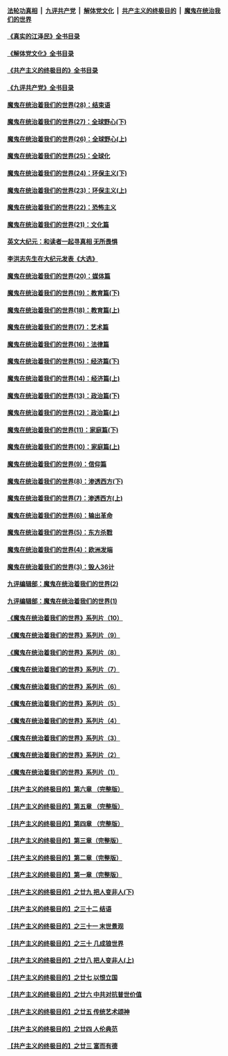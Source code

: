 ####  [法轮功真相](../../../../basic/blob/master/README.md?t=06102202) &nbsp;|&nbsp; [九评共产党](../../../../9ping.md/blob/master/README.md?t=06102202) &nbsp;|&nbsp; [解体党文化](../../../../jtdwh.md/blob/master/README.md?t=06102202)  &nbsp;|&nbsp; [共产主义的终极目的](../../../../gczydzjmd.md/blob/master/README.md?t=06102202) &nbsp;|&nbsp; [魔鬼在统治我们的世界](../../../../mgztzwmdsj.md/blob/master/README.md?t=06102202) 

#### [《真实的江泽民》全书目录](../pages/nsc422/n13721399.md?t=06102202) 

#### [《解体党文化》全书目录](../pages/nsc422/n13721157.md?t=06102202) 

#### [《共产主义的终极目的》全书目录](../pages/nsc422/n13721048.md?t=06102202) 

#### [《九评共产党》全书目录](../pages/nsc422/n13708085.md?t=06102202) 

#### [魔鬼在统治着我们的世界(28)：结束语](../pages/nsc422/n10936246.md?t=06102202) 

#### [魔鬼在统治着我们的世界(27)：全球野心(下)](../pages/nsc422/n10928319.md?t=06102202) 

#### [魔鬼在统治着我们的世界(26)：全球野心(上)](../pages/nsc422/n10900318.md?t=06102202) 

#### [魔鬼在统治着我们的世界(25)：全球化](../pages/nsc422/n10788205.md?t=06102202) 

#### [魔鬼在统治着我们的世界(24)：环保主义(下)](../pages/nsc422/n10695307.md?t=06102202) 

#### [魔鬼在统治着我们的世界(23)：环保主义(上)](../pages/nsc422/n10688613.md?t=06102202) 

#### [魔鬼在统治着我们的世界(22)：恐怖主义](../pages/nsc422/n10614727.md?t=06102202) 

#### [魔鬼在统治着我们的世界(21)：文化篇](../pages/nsc422/n10597706.md?t=06102202) 

#### [英文大纪元：和读者一起寻真相 无所畏惧](../pages/nsc422/n12542027.md?t=06102202) 

#### [李洪志先生在大纪元发表《大选》](../pages/nsc422/n12534746.md?t=06102202) 

#### [魔鬼在统治着我们的世界(20)：媒体篇](../pages/nsc422/n10586579.md?t=06102202) 

#### [魔鬼在统治着我们的世界(19)：教育篇(下)](../pages/nsc422/n10564808.md?t=06102202) 

#### [魔鬼在统治着我们的世界(18)：教育篇(上)](../pages/nsc422/n10526970.md?t=06102202) 

#### [魔鬼在统治着我们的世界(17)：艺术篇](../pages/nsc422/n10499093.md?t=06102202) 

#### [魔鬼在统治着我们的世界(16)：法律篇](../pages/nsc422/n10485969.md?t=06102202) 

#### [魔鬼在统治着我们的世界(15)：经济篇(下)](../pages/nsc422/n10469975.md?t=06102202) 

#### [魔鬼在统治着我们的世界(14)：经济篇(上)](../pages/nsc422/n10457370.md?t=06102202) 

#### [魔鬼在统治着我们的世界(13)：政治篇(下)](../pages/nsc422/n10448270.md?t=06102202) 

#### [魔鬼在统治着我们的世界(12)：政治篇(上)](../pages/nsc422/n10444576.md?t=06102202) 

#### [魔鬼在统治着我们的世界(11)：家庭篇(下)](../pages/nsc422/n10440961.md?t=06102202) 

#### [魔鬼在统治着我们的世界(10)：家庭篇(上)](../pages/nsc422/n10435448.md?t=06102202) 

#### [魔鬼在统治着我们的世界(9)：信仰篇](../pages/nsc422/n10432159.md?t=06102202) 

#### [魔鬼在统治着我们的世界(8)：渗透西方(下)](../pages/nsc422/n10429603.md?t=06102202) 

#### [魔鬼在统治着我们的世界(7)：渗透西方(上)](../pages/nsc422/n10426013.md?t=06102202) 

#### [魔鬼在统治着我们的世界(6)：输出革命](../pages/nsc422/n10421536.md?t=06102202) 

#### [魔鬼在统治着我们的世界(5)：东方杀戮](../pages/nsc422/n10417707.md?t=06102202) 

#### [魔鬼在统治着我们的世界(4)：欧洲发端](../pages/nsc422/n10414890.md?t=06102202) 

#### [魔鬼在统治着我们的世界(3)：毁人36计](../pages/nsc422/n10411583.md?t=06102202) 

#### [九评编辑部：魔鬼在统治着我们的世界(2)](../pages/nsc422/n10410036.md?t=06102202) 

#### [九评编辑部：魔鬼在统治着我们的世界(1)](../pages/nsc422/n10406825.md?t=06102202) 

#### [《魔鬼在统治着我们的世界》系列片（10）](../pages/nsc422/n12292670.md?t=06102202) 

#### [《魔鬼在统治着我们的世界》系列片（9）](../pages/nsc422/n12290859.md?t=06102202) 

#### [《魔鬼在统治着我们的世界》系列片（8）](../pages/nsc422/n12287445.md?t=06102202) 

#### [《魔鬼在统治着我们的世界》系列片（7）](../pages/nsc422/n12283425.md?t=06102202) 

#### [《魔鬼在统治着我们的世界》系列片（6）](../pages/nsc422/n12282314.md?t=06102202) 

#### [《魔鬼在统治着我们的世界》系列片（5）](../pages/nsc422/n12281419.md?t=06102202) 

#### [《魔鬼在统治着我们的世界》系列片（4）](../pages/nsc422/n12274024.md?t=06102202) 

#### [《魔鬼在统治着我们的世界》系列片（3）](../pages/nsc422/n12271322.md?t=06102202) 

#### [《魔鬼在统治着我们的世界》系列片（2）](../pages/nsc422/n12269049.md?t=06102202) 

#### [《魔鬼在统治着我们的世界》系列片（1）](../pages/nsc422/n12267575.md?t=06102202) 

#### [【共产主义的终极目的】第六章 （完整版）](../pages/nsc422/n11428913.md?t=06102202) 

#### [【共产主义的终极目的】第五章 （完整版）](../pages/nsc422/n11428912.md?t=06102202) 

#### [【共产主义的终极目的】第四章 （完整版）](../pages/nsc422/n11428907.md?t=06102202) 

#### [【共产主义的终极目的】第三章（完整版）](../pages/nsc422/n11428848.md?t=06102202) 

#### [【共产主义的终极目的】第二章（完整版）](../pages/nsc422/n11428831.md?t=06102202) 

#### [【共产主义的终极目的】第一章（完整版）](../pages/nsc422/n11417651.md?t=06102202) 

#### [【共产主义的终极目的】之廿九 把人变非人(下)](../pages/nsc422/n11344140.md?t=06102202) 

#### [【共产主义的终极目的】之三十二 结语](../pages/nsc422/n11360535.md?t=06102202) 

#### [【共产主义的终极目的】之三十一 末世景观](../pages/nsc422/n11351129.md?t=06102202) 

#### [【共产主义的终极目的】之三十 几成狼世界](../pages/nsc422/n11348280.md?t=06102202) 

#### [【共产主义的终极目的】之廿八 把人变非人(上)](../pages/nsc422/n11340492.md?t=06102202) 

#### [【共产主义的终极目的】之廿七 以恨立国](../pages/nsc422/n11336944.md?t=06102202) 

#### [【共产主义的终极目的】之廿六 中共对抗普世价值](../pages/nsc422/n11324785.md?t=06102202) 

#### [【共产主义的终极目的】之廿五 传统艺术颂神](../pages/nsc422/n11296396.md?t=06102202) 

#### [【共产主义的终极目的】之廿四 人伦典范](../pages/nsc422/n11296397.md?t=06102202) 

#### [【共产主义的终极目的】之廿三 富而有德](../pages/nsc422/n11283598.md?t=06102202) 


